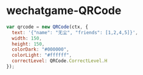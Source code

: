 # wechatgame-QRCode

```javascript
var qrcode = new QRCode(ctx, {
  text: '{"name": "无尘", "friends": [1,2,4,5]}',
  width: 150,
  height: 150,
  colorDark: "#000000",
  colorLight: "#ffffff",
  correctLevel: QRCode.CorrectLevel.H
});
```